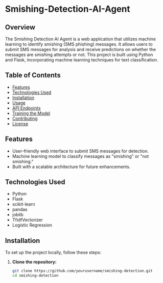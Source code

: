 # Smishing-Detection-AI-Agent

## Overview

The Smishing Detection AI Agent is a web application that utilizes machine learning to identify smishing (SMS phishing) messages. It allows users to submit SMS messages for analysis and receive predictions on whether the messages are smishing attempts or not. This project is built using Python and Flask, incorporating machine learning techniques for text classification.

## Table of Contents

- [Features](#features)
- [Technologies Used](#technologies-used)
- [Installation](#installation)
- [Usage](#usage)
- [API Endpoints](#api-endpoints)
- [Training the Model](#training-the-model)
- [Contributing](#contributing)
- [License](#license)

## Features

- User-friendly web interface to submit SMS messages for detection.
- Machine learning model to classify messages as "smishing" or "not smishing."
- Built with a scalable architecture for future enhancements.

## Technologies Used

- Python
- Flask
- scikit-learn
- pandas
- joblib
- TfidfVectorizer
- Logistic Regression

## Installation

To set up the project locally, follow these steps:

1. **Clone the repository:**

   ```bash
   git clone https://github.com/yourusername/smishing-detection.git
   cd smishing-detection

